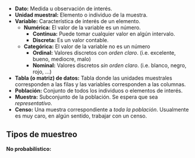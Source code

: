 - **Dato:** Medida u observación de interés.
- **Unidad muestral:** Elemento o individuo de la muestra.
- **Variable:** Característica de interés de un elemento.
	- **Numérica:** El valor de la variable es un número.
		- **Continua:** Puede tomar cualquier valor en algún intervalo.
		- **Discreta:** Es un valor contable.
	- **Categórica:** El valor de la variable no es un número
		- **Ordinal:** Valores discretos con *orden claro*. (i.e. excelente, bueno, mediocre, malo)
		- **Nominal:** Valores discretos *sin orden claro*. (i.e. blanco, negro, rojo, ...)
- **Tabla (o matriz) de datos:** Tabla donde las unidades muestrales corresponden a las filas y las variables corresponden a las columnas.
- **Población:** Conjunto de todos los individuos o elementos de interés.
- **Muestra:** Subconjunto de la población. Se espera que sea *representativo*.
- **Censo:** Una muestra correspondiente a *toda la población*. Usualmente es muy caro, en algún sentido, trabajar con un censo.

## Tipos de muestreo

**No probabilístico:** 
